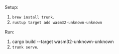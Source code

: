 Setup:
1. `brew install trunk`.
2. `rustup target add wasm32-unknown-unknown`

Run:
1.  cargo build --target wasm32-unknown-unknown
2. `trunk serve`.